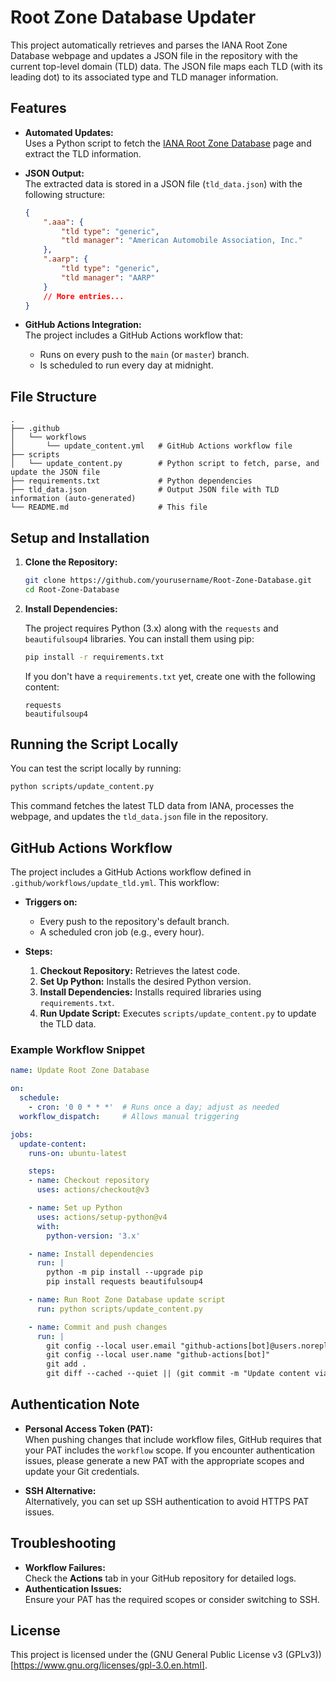 # Root Zone Database Updater

This project automatically retrieves and parses the IANA Root Zone Database webpage and updates a JSON file in the repository with the current top-level domain (TLD) data. The JSON file maps each TLD (with its leading dot) to its associated type and TLD manager information.

## Features

- **Automated Updates:**  
  Uses a Python script to fetch the [IANA Root Zone Database](https://www.iana.org/domains/root/db) page and extract the TLD information.
  
- **JSON Output:**  
  The extracted data is stored in a JSON file (`tld_data.json`) with the following structure:
  
  ```json
  {
      ".aaa": {
          "tld type": "generic",
          "tld manager": "American Automobile Association, Inc."
      },
      ".aarp": {
          "tld type": "generic",
          "tld manager": "AARP"
      }
      // More entries...
  }


- **GitHub Actions Integration:**  
  The project includes a GitHub Actions workflow that:
  - Runs on every push to the `main` (or `master`) branch.
  - Is scheduled to run every day at midnight.

## File Structure

```
.
├── .github
│   └── workflows
│       └── update_content.yml   # GitHub Actions workflow file
├── scripts
│   └── update_content.py        # Python script to fetch, parse, and update the JSON file
├── requirements.txt             # Python dependencies
├── tld_data.json                # Output JSON file with TLD information (auto-generated)
└── README.md                    # This file
```

## Setup and Installation

1. **Clone the Repository:**

   ```bash
   git clone https://github.com/yourusername/Root-Zone-Database.git
   cd Root-Zone-Database
   ```

2. **Install Dependencies:**

   The project requires Python (3.x) along with the `requests` and `beautifulsoup4` libraries. You can install them using pip:

   ```bash
   pip install -r requirements.txt
   ```

   If you don't have a `requirements.txt` yet, create one with the following content:

   ```
   requests
   beautifulsoup4
   ```

## Running the Script Locally

You can test the script locally by running:

```bash
python scripts/update_content.py
```

This command fetches the latest TLD data from IANA, processes the webpage, and updates the `tld_data.json` file in the repository.

## GitHub Actions Workflow

The project includes a GitHub Actions workflow defined in `.github/workflows/update_tld.yml`. This workflow:

- **Triggers on:**
  - Every push to the repository's default branch.
  - A scheduled cron job (e.g., every hour).
  
- **Steps:**
  1. **Checkout Repository:** Retrieves the latest code.
  2. **Set Up Python:** Installs the desired Python version.
  3. **Install Dependencies:** Installs required libraries using `requirements.txt`.
  4. **Run Update Script:** Executes `scripts/update_content.py` to update the TLD data.

### Example Workflow Snippet

```yaml
name: Update Root Zone Database

on:
  schedule:
    - cron: '0 0 * * *'  # Runs once a day; adjust as needed
  workflow_dispatch:     # Allows manual triggering

jobs:
  update-content:
    runs-on: ubuntu-latest

    steps:
    - name: Checkout repository
      uses: actions/checkout@v3

    - name: Set up Python
      uses: actions/setup-python@v4
      with:
        python-version: '3.x'

    - name: Install dependencies
      run: |
        python -m pip install --upgrade pip
        pip install requests beautifulsoup4

    - name: Run Root Zone Database update script
      run: python scripts/update_content.py

    - name: Commit and push changes
      run: |
        git config --local user.email "github-actions[bot]@users.noreply.github.com"
        git config --local user.name "github-actions[bot]"
        git add .
        git diff --cached --quiet || (git commit -m "Update content via GitHub Action" && git push)

```

## Authentication Note

- **Personal Access Token (PAT):**  
  When pushing changes that include workflow files, GitHub requires that your PAT includes the `workflow` scope. If you encounter authentication issues, please generate a new PAT with the appropriate scopes and update your Git credentials.

- **SSH Alternative:**  
  Alternatively, you can set up SSH authentication to avoid HTTPS PAT issues.

## Troubleshooting

- **Workflow Failures:**  
  Check the **Actions** tab in your GitHub repository for detailed logs.
- **Authentication Issues:**  
  Ensure your PAT has the required scopes or consider switching to SSH.

## License

This project is licensed under the (GNU General Public License v3 (GPLv3))[https://www.gnu.org/licenses/gpl-3.0.en.html].

